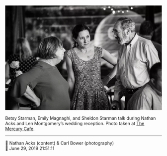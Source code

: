 ![Betsy Starman, Emily Magnaghi, and Sheldon Starman talk](assets/95b1e4b09e54f5b0585a443d287c8875.webp)

Betsy Starman, Emily Magnaghi, and Sheldon Starman talk during Nathan Acks and Len Montgomery’s wedding reception. Photo taken at [The Mercury Cafe](http://mercurycafe.com/).

- - - -

<span aria-hidden="true">👥</span> Nathan Acks (content) & Carl Bower (photography)  
<span aria-hidden="true">📅</span> June 29, 2019 21:51:11
